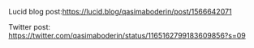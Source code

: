 Lucid blog post:https://lucid.blog/qasimaboderin/post/1566642071


Twitter post: https://twitter.com/qasimaboderin/status/1165162799183609856?s=09
